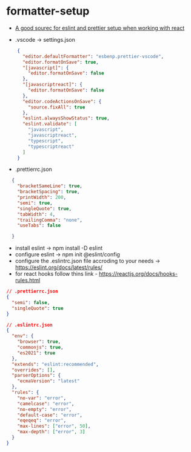 # formatter-setup

- [A good sourec for eslint and prettier setup when working with react](https://medium.com/how-to-react/config-eslint-and-prettier-in-visual-studio-code-for-react-js-development-97bb2236b31a#:~:text=Open%20the%20terminal%20in%20your,Code%20formatter%20and%20install%20it.)

- .vscode -> settings.json
```json
    {
      "editor.defaultFormatter": "esbenp.prettier-vscode",
      "editor.formatOnSave": true,
      "[javascript]": {
        "editor.formatOnSave": false
      },
      "[javascriptreact]": {
        "editor.formatOnSave": false
      },
      "editor.codeActionsOnSave": {
        "source.fixAll": true
      },
      "eslint.alwaysShowStatus": true,
      "eslint.validate": [
        "javascript",
        "javascriptreact",
        "typescript",
        "typescriptreact"
      ]
    }
```

- .prettierrc.json
```json
  {
    "bracketSameLine": true,
    "bracketSpacing": true,
    "printWidth": 200,
    "semi": true,
    "singleQuote": true,
    "tabWidth": 4,
    "trailingComma": "none",
    "useTabs": false

  }
```
- install eslint -> npm install -D eslint 
- configure eslint -> npm init @eslint/config
- configure the .eslintrc.json file accroding to your needs -> https://eslint.org/docs/latest/rules/
- for react hooks follow thins link - https://reactjs.org/docs/hooks-rules.html

```json
// .prettierrc.json
{
  "semi": false,
  "singleQuote": true
}

```
```json
// .eslintrc.json
{
  "env": {
    "browser": true,
    "commonjs": true,
    "es2021": true
  },
  "extends": "eslint:recommended",
  "overrides": [],
  "parserOptions": {
    "ecmaVersion": "latest"
  },
  "rules": {
    "no-var": "error",
    "camelcase": "error",
    "no-empty": "error",
    "default-case": "error",
    "eqeqeq": "error",
    "max-lines": ["error", 50],
    "max-depth": ["error", 3]
  }
}


```

